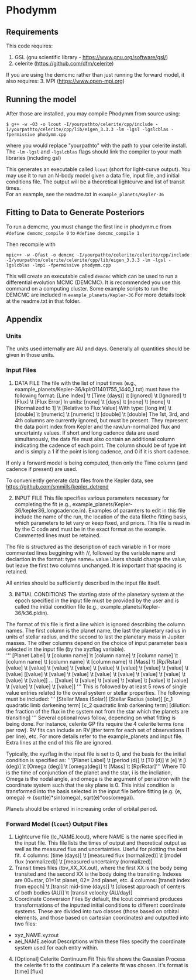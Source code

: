 # Phodymm

## Requirements

This code requires: 
1. GSL (gnu scientific library - https://www.gnu.org/software/gsl/)
2. celerite (https://github.com/dfm/celerite)

If you are using the demcmc rather than just running the forward model, it also requires:
3. MPI (https://www.open-mpi.org)


## Running the model

After those are installed, you may compile Phodymm from source using:
```
$ g++ -w -O3 -o lcout -I/yourpathto/celerite/cpp/include -I/yourpathto/celerite/cpp/lib/eigen_3.3.3 -lm -lgsl -lgslcblas -fpermissive phodymm.cpp
```
where you would replace "yourpathto" with the path to your celerite install.
The `-lm` `-lgsl` and `-lgslcblas` flags should link the compiler to your math libraries (including gsl)

This generates an executable called `lcout` (short for light-curve output).
You may use it to run an N-body model given a data file, input file, and initial conditions file.
The output will be a theoretical lightcurve and list of transit times.  
For an example, see the readme.txt in `example_planets/Kepler-36`

## Fitting to Data to Generate Posteriors

To run a demcmc, you must change the first line in phodymm.c from
```#define demcmc_compile 0```
to 
```#define demcmc_compile 1```

Then recompile with
```
mpic++ -w -Ofast -o demcmc -I/yourpathto/celerite/celerite/cpp/include -I/yourpathto/celerite/celerite/cpp/lib/eigen_3.3.3 -lm -lgsl -lgslcblas -lmpi -fpermissive phodymm.cpp
```

This will create an executable called `demcmc` which can be used to run a differential evolution MCMC (DEMCMC). 
It is recommended you use this command on a computing cluster. Some example scripts to run the DEMCMC are included in 
`example_planets/Kepler-36`
For more details look at the readme.txt in that folder.  

## Appendix


### Units

The units used internally are AU and days. Generally all quantities should be given in those units. 


### Input Files

1. DATA FILE
The file with the list of input times (e.g., example_planets/Kepler-36/kplr011401755_1440_1.txt) must have the following format:
[Line Index] \t [Time (days)] \t [Ignored] \t [Ignored] \t [Flux] \t [Flux Error]
In units:
[none] \t [days] \t [none] \t [none] \t [Normalized to 1] \t [Relative to Flux Value]
With type:
[long int] \t [double] \t [numeric] \t [numeric] \t [double] \t [double]
The 1st, 3rd, and 4th columns are currently ignored, but must be present. They represent the data point index from Kepler
  and the raw/un-normalized flux and uncertainty values.
If short and long cadence data are used simultanously, the data file must also contain an additional column indicating the cadence of each point.
The column should be of type int and is simply a 1 if the point is long cadence, and 0 if it is short cadence.  

If only a forward model is being computed, then only the Time column (and cadence if present) are used. 

To conveniently generate data files from the Kepler data, see https://github.com/smmills/kepler_detrend


2. INPUT FILE
This file specifies various parameters necessary for completing the fit (e.g., example_planets/Kepler-36/kepler36_longcadence.in). Examples of paramters to edit in this file include the name of the run, the location of the data filethe fitting basis, which parameters to let vary or keep fixed, and priors. 
This file is read in by the C code and must be in the exact format as the example. Commented lines must be retained. 

The file is structured as the description of each variable in 1 or more commented lines beggining with //, followed by the variable name and declartion in the format: 
type name= value
Users should change the value, but leave the first two columns unchanged. It is important that spacing is retained.

All entries should be sufficiently described in the input file itself. 
 

3. INITIAL CONDITIONS
The starting state of the planetary system at the epoch specified in the input file must be provided by the user and is called the initial condition file (e.g., example_planets/Kepler-36/k36.pldin).

The format of this file is first a line which is ignored describing the column names. The first column is the planet name, the last the planetary radius in units of stellar radius, and the second to last the planetary mass in Jupiter masses. The other columns depend on the choice of input parameter basis selected in the input file (by the xyzflag variable).  
'''
[Planet Label] \t  [column name] \t [column name] \t [column name] \t [column name] \t [column name] \t [column name] \t [Mass] \t [Rp/Rstar] 
[value] \t  [value] \t [value] \t [value] \t [value] \t [value] \t [value] \t [value] \t [value] 
[[value] \t  [value] \t [value] \t [value] \t [value] \t [value] \t [value] \t [value] \t [value]] 
...
[[value] \t  [value] \t [value] \t [value] \t [value] \t [value] \t [value] \t [value] \t [value]]
'''
This is followed by at least 5 rows of single value entries related to the overal system or stellar properties. The following must be included:
'''
[Stellar Mass (Solar)]
[Stellar Radius (solar)]
[c_1 quadratic limb darkening term]
[c_2 quadratic limb darkening term]
[dilution: the fraction of the flux in the system not from the star which the planets are transiting]
'''
Several optional rows follow, depending on what fitting is being done. For instance, celerite GP fits require the 4 celerite terms (one per row). RV fits can include an RV jitter term for each set of observations (1 per line), etc. For more details refer to the example_planets and input file. Extra lines at the end of this file are ignored. 


Typically, the xyzflag in the input file is set to 0, and the basis for the initial condition is specified as:
'''[Planet Label] \t  [period (d)] \t [T0 (d)] \t [e] \t [i (deg)] \t [Omega (deg)] \t [omega(deg)] \t [Mass] \t [Rp/Rstar]'''
Where T0 is the time of conjunction of the planet and the star, i is the incliation, Omega is the nodal angle, and omega is the argument of periastron with the coordinate system such that the sky plane is 0. This initial condition is transformed into the basis selected in the input file before fitting (e.g. {e, omega} -> {sqrt(e)*sin(omega), sqrt(e)*cos(omega)).  

Planets should be entered in increasing order of orbital period.  



### Forward Model (`lcout`) Output Files

1. Lightcurve file (lc_NAME.lcout), where NAME is the name specified in the input file.
     This file lists the times of output and theoretical output as well as the measured flux and uncertainties. Useful for plotting the best fit.
    4 columns:
    [time (days)] \t [measured flux (normalized)] \t [model flux (normalized)] \t [measured uncertainty (normalized)]
2. Transit times files (tbv_XX_XX.out), where the first XX is the body being transited and the second XX is the
     body doing the transiting. Indexes are 00=star, 01=1st planet, 02= 2nd planet, etc.
    4 columns: 
    [transit index from epoch] \t [transit mid-time (days)] \t [closest approach of centers of both bodies (AU)] \t [transit velocity (AU/day)]  
3. Coordinate Conversion Files
    By default, the lcout command produces transformations of the inputted initial conditions to different coordinate systems. These are divided into two classes (those based on orbital elements, and those based on cartesian coordinates) and outputted into two files: 
 - xyz_NAME.xyzout
 - aei_NAME.aeiout
    Descriptions within these files specify the coordinate system used for each entry within. 
4. [Optional] Celerite Continuum Fit
      This file shows the Gaussian Process the celerite fit to the continuum if a celerite fit was chosen. It's format is 
    [time] [flux]
 
 




  
